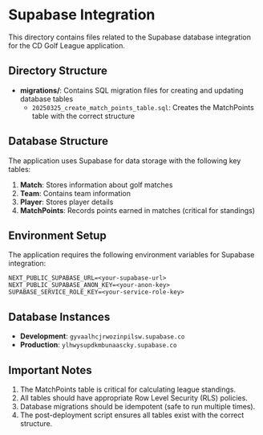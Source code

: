 # Supabase Integration

This directory contains files related to the Supabase database integration for the CD Golf League application.

## Directory Structure

- **migrations/**: Contains SQL migration files for creating and updating database tables
  - `20250325_create_match_points_table.sql`: Creates the MatchPoints table with the correct structure

## Database Structure

The application uses Supabase for data storage with the following key tables:

1. **Match**: Stores information about golf matches
2. **Team**: Contains team information
3. **Player**: Stores player details
4. **MatchPoints**: Records points earned in matches (critical for standings)

## Environment Setup

The application requires the following environment variables for Supabase integration:

```
NEXT_PUBLIC_SUPABASE_URL=<your-supabase-url>
NEXT_PUBLIC_SUPABASE_ANON_KEY=<your-anon-key>
SUPABASE_SERVICE_ROLE_KEY=<your-service-role-key>
```

## Database Instances

- **Development**: `gyvaalhcjrwozinpilsw.supabase.co`
- **Production**: `ylhwysupdkmbunaascky.supabase.co`

## Important Notes

1. The MatchPoints table is critical for calculating league standings.
2. All tables should have appropriate Row Level Security (RLS) policies.
3. Database migrations should be idempotent (safe to run multiple times).
4. The post-deployment script ensures all tables exist with the correct structure.
